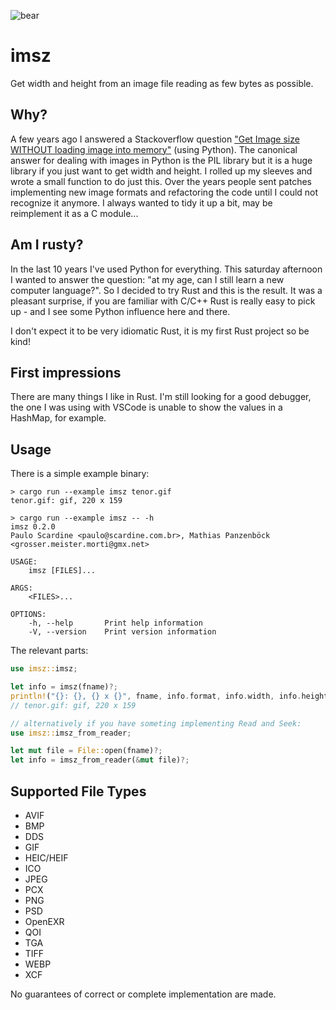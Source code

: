 ![bear](https://github.com/scardine/imsz/blob/master/tenor.gif?raw=true)

# imsz

Get width and height from an image file reading as few bytes as possible.

## Why?

A few years ago I answered a Stackoverflow question ["Get Image size WITHOUT loading image into memory"](https://stackoverflow.com/questions/15800704/get-image-size-without-loading-image-into-memory) (using Python). The canonical answer for dealing with images in Python is the PIL library but it is a huge library if you just want to get width and height. I rolled up my sleeves and wrote a small function to do just this. Over the years people sent patches implementing new image formats and refactoring the code until I could not recognize it anymore. I always wanted to tidy it up a bit, may be reimplement it as a C module...

## Am I rusty?

In the last 10 years I've used Python for everything. This saturday afternoon I wanted to answer the question: "at my age, can I still learn a new computer language?". So I decided to try Rust and this is the result. It was a pleasant surprise, if you are familiar with C/C++ Rust is really easy to pick up - and I see some Python influence here and there.

I don't expect it to be very idiomatic Rust, it is my first Rust project so be kind!

## First impressions

There are many things I like in Rust. I'm still looking for a good debugger, the one I was using with VSCode is unable to show the values in a HashMap, for example.

## Usage

There is a simple example binary:

```plain
> cargo run --example imsz tenor.gif
tenor.gif: gif, 220 x 159

> cargo run --example imsz -- -h
imsz 0.2.0
Paulo Scardine <paulo@scardine.com.br>, Mathias Panzenböck <grosser.meister.morti@gmx.net>

USAGE:
    imsz [FILES]...

ARGS:
    <FILES>...    

OPTIONS:
    -h, --help       Print help information
    -V, --version    Print version information
```

The relevant parts:

```Rust
use imsz::imsz;

let info = imsz(fname)?;
println!("{}: {}, {} x {}", fname, info.format, info.width, info.height);
// tenor.gif: gif, 220 x 159

// alternatively if you have someting implementing Read and Seek:
use imsz::imsz_from_reader;

let mut file = File::open(fname)?;
let info = imsz_from_reader(&mut file)?;
```

## Supported File Types

* AVIF
* BMP
* DDS
* GIF
* HEIC/HEIF
* ICO
* JPEG
* PCX
* PNG
* PSD
* OpenEXR
* QOI
* TGA
* TIFF
* WEBP
* XCF

No guarantees of correct or complete implementation are made.
